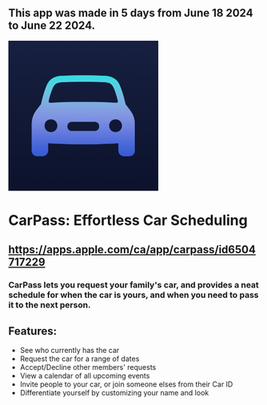 ## This app was made in 5 days from June 18 2024 to June 22 2024.

<img src="caricon.png" width="300" height="300" />

# CarPass: Effortless Car Scheduling
## https://apps.apple.com/ca/app/carpass/id6504717229

### CarPass lets you request your family's car, and provides a neat schedule for when the car is yours, and when you need to pass it to the next person.

## Features:
- See who currently has the car
- Request the car for a range of dates
- Accept/Decline other members' requests
- View a calendar of all upcoming events
- Invite people to your car, or join someone elses from their Car ID
- Differentiate yourself by customizing your name and look
